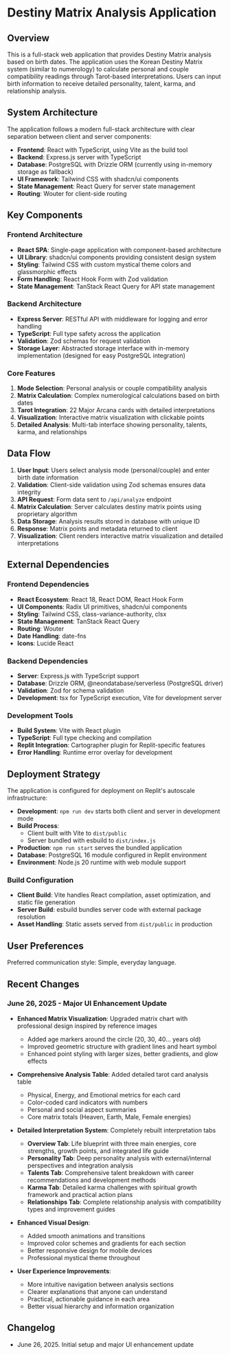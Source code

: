 # Destiny Matrix Analysis Application

## Overview

This is a full-stack web application that provides Destiny Matrix analysis based on birth dates. The application uses the Korean Destiny Matrix system (similar to numerology) to calculate personal and couple compatibility readings through Tarot-based interpretations. Users can input birth information to receive detailed personality, talent, karma, and relationship analysis.

## System Architecture

The application follows a modern full-stack architecture with clear separation between client and server components:

- **Frontend**: React with TypeScript, using Vite as the build tool
- **Backend**: Express.js server with TypeScript
- **Database**: PostgreSQL with Drizzle ORM (currently using in-memory storage as fallback)
- **UI Framework**: Tailwind CSS with shadcn/ui components
- **State Management**: React Query for server state management
- **Routing**: Wouter for client-side routing

## Key Components

### Frontend Architecture
- **React SPA**: Single-page application with component-based architecture
- **UI Library**: shadcn/ui components providing consistent design system
- **Styling**: Tailwind CSS with custom mystical theme colors and glassmorphic effects
- **Form Handling**: React Hook Form with Zod validation
- **State Management**: TanStack React Query for API state management

### Backend Architecture
- **Express Server**: RESTful API with middleware for logging and error handling
- **TypeScript**: Full type safety across the application
- **Validation**: Zod schemas for request validation
- **Storage Layer**: Abstracted storage interface with in-memory implementation (designed for easy PostgreSQL integration)

### Core Features
1. **Mode Selection**: Personal analysis or couple compatibility analysis
2. **Matrix Calculation**: Complex numerological calculations based on birth dates
3. **Tarot Integration**: 22 Major Arcana cards with detailed interpretations
4. **Visualization**: Interactive matrix visualization with clickable points
5. **Detailed Analysis**: Multi-tab interface showing personality, talents, karma, and relationships

## Data Flow

1. **User Input**: Users select analysis mode (personal/couple) and enter birth date information
2. **Validation**: Client-side validation using Zod schemas ensures data integrity
3. **API Request**: Form data sent to `/api/analyze` endpoint
4. **Matrix Calculation**: Server calculates destiny matrix points using proprietary algorithm
5. **Data Storage**: Analysis results stored in database with unique ID
6. **Response**: Matrix points and metadata returned to client
7. **Visualization**: Client renders interactive matrix visualization and detailed interpretations

## External Dependencies

### Frontend Dependencies
- **React Ecosystem**: React 18, React DOM, React Hook Form
- **UI Components**: Radix UI primitives, shadcn/ui components
- **Styling**: Tailwind CSS, class-variance-authority, clsx
- **State Management**: TanStack React Query
- **Routing**: Wouter
- **Date Handling**: date-fns
- **Icons**: Lucide React

### Backend Dependencies
- **Server**: Express.js with TypeScript support
- **Database**: Drizzle ORM, @neondatabase/serverless (PostgreSQL driver)
- **Validation**: Zod for schema validation
- **Development**: tsx for TypeScript execution, Vite for development server

### Development Tools
- **Build System**: Vite with React plugin
- **TypeScript**: Full type checking and compilation
- **Replit Integration**: Cartographer plugin for Replit-specific features
- **Error Handling**: Runtime error overlay for development

## Deployment Strategy

The application is configured for deployment on Replit's autoscale infrastructure:

- **Development**: `npm run dev` starts both client and server in development mode
- **Build Process**: 
  - Client built with Vite to `dist/public`
  - Server bundled with esbuild to `dist/index.js`
- **Production**: `npm run start` serves the bundled application
- **Database**: PostgreSQL 16 module configured in Replit environment
- **Environment**: Node.js 20 runtime with web module support

### Build Configuration
- **Client Build**: Vite handles React compilation, asset optimization, and static file generation
- **Server Build**: esbuild bundles server code with external package resolution
- **Asset Handling**: Static assets served from `dist/public` in production

## User Preferences

Preferred communication style: Simple, everyday language.

## Recent Changes

### June 26, 2025 - Major UI Enhancement Update
- **Enhanced Matrix Visualization**: Upgraded matrix chart with professional design inspired by reference images
  - Added age markers around the circle (20, 30, 40... years old)
  - Improved geometric structure with gradient lines and heart symbol
  - Enhanced point styling with larger sizes, better gradients, and glow effects
  
- **Comprehensive Analysis Table**: Added detailed tarot card analysis table
  - Physical, Energy, and Emotional metrics for each card
  - Color-coded card indicators with numbers
  - Personal and social aspect summaries
  - Core matrix totals (Heaven, Earth, Male, Female energies)

- **Detailed Interpretation System**: Completely rebuilt interpretation tabs
  - **Overview Tab**: Life blueprint with three main energies, core strengths, growth points, and integrated life guide
  - **Personality Tab**: Deep personality analysis with external/internal perspectives and integration analysis
  - **Talents Tab**: Comprehensive talent breakdown with career recommendations and development methods
  - **Karma Tab**: Detailed karma challenges with spiritual growth framework and practical action plans
  - **Relationships Tab**: Complete relationship analysis with compatibility types and improvement guides

- **Enhanced Visual Design**: 
  - Added smooth animations and transitions
  - Improved color schemes and gradients for each section
  - Better responsive design for mobile devices
  - Professional mystical theme throughout

- **User Experience Improvements**:
  - More intuitive navigation between analysis sections
  - Clearer explanations that anyone can understand
  - Practical, actionable guidance in each area
  - Better visual hierarchy and information organization

## Changelog

- June 26, 2025. Initial setup and major UI enhancement update